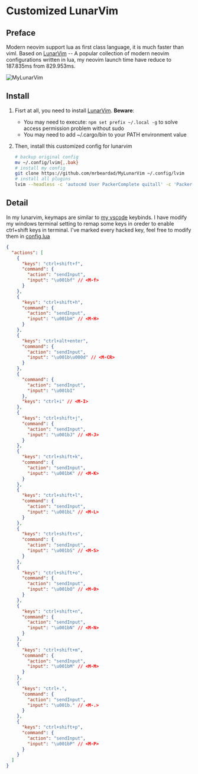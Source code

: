 # Customized LunarVim

## Preface

Modern neovim support lua as first class language, it is much faster than viml. Based on [LunarVim](https://www.lunarvim.org/) -- A popular collection of modern neovim configurations written in lua, my neovim launch time have reduce to 187.835ms from 829.953ms.

![MyLunarVim](mylunarvim.png)

## Install

1. Fisrt at all, you need to install [LunarVim](https://www.lunarvim.org/01-installing.html#installation). **Beware**:

   - You may need to execute: `npm set prefix ~/.local -g` to solve access permission problem without sudo
   - You may need to add ~/.cargo/bin to your PATH environment value

2. Then, install this customized config for lunarvim

   ```sh
   # backup original config
   mv ~/.config/lvim{,.bak}
   # install my config
   git clone https://github.com/mrbeardad/MyLunarVim ~/.config/lvim
   # install all plugins
   lvim --headless -c 'autocmd User PackerComplete quitall' -c 'PackerSync'
   ```

## Detail

In my lunarvim, keymaps are similar to [my vscode](https://github.com/mrbeardad/MyIDE/blob/master/vscode.md) keybinds. I have modify my windows terminal setting to remap some keys in oreder to enable ctrl+shift keys in terminal. I've marked every hacked key, feel free to modify them in [config.lua](config.lua)

```json
{
  "actions": [
    {
      "keys": "ctrl+shift+f",
      "command": {
        "action": "sendInput",
        "input": "\u001bf" // <M-f>
      }
    },
    {
      "keys": "ctrl+shift+h",
      "command": {
        "action": "sendInput",
        "input": "\u001bH" // <M-H>
      }
    },
    {
      "keys": "ctrl+alt+enter",
      "command": {
        "action": "sendInput",
        "input": "\u001b\u000d" // <M-CR>
      }
    },
    {
      "command": {
        "action": "sendInput",
        "input": "\u001bI"
      },
      "keys": "ctrl+i" // <M-I>
    },
    {
      "keys": "ctrl+shift+j",
      "command": {
        "action": "sendInput",
        "input": "\u001bJ" // <M-J>
      }
    },
    {
      "keys": "ctrl+shift+k",
      "command": {
        "action": "sendInput",
        "input": "\u001bK" // <M-K>
      }
    },
    {
      "keys": "ctrl+shift+l",
      "command": {
        "action": "sendInput",
        "input": "\u001bL" // <M-L>
      }
    },
    {
      "keys": "ctrl+shift+s",
      "command": {
        "action": "sendInput",
        "input": "\u001bS" // <M-S>
      }
    },
    {
      "keys": "ctrl+shift+o",
      "command": {
        "action": "sendInput",
        "input": "\u001bO" // <M-O>
      }
    },
    {
      "keys": "ctrl+shift+n",
      "command": {
        "action": "sendInput",
        "input": "\u001bN" // <M-N>
      }
    },
    {
      "keys": "ctrl+shift+m",
      "command": {
        "action": "sendInput",
        "input": "\u001bM" // <M-M>
      }
    },
    {
      "keys": "ctrl+.",
      "command": {
        "action": "sendInput",
        "input": "\u001b." // <M-.>
      }
    },
    {
      "keys": "ctrl+shift+p",
      "command": {
        "action": "sendInput",
        "input": "\u001bP" // <M-P>
      }
    }
  ]
}
```
